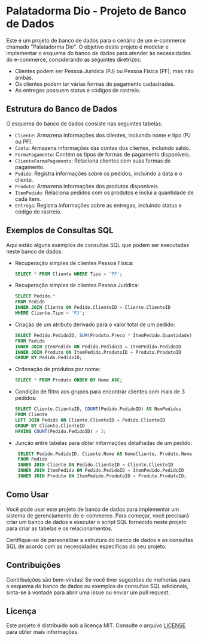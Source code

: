 # Palatadorma Dio - Projeto de Banco de Dados

Este é um projeto de banco de dados para o cenário de um e-commerce chamado "Palatadorma Dio". O objetivo deste projeto é modelar e implementar o esquema do banco de dados para atender às necessidades do e-commerce, considerando as seguintes diretrizes:

- Clientes podem ser Pessoa Jurídica (PJ) ou Pessoa Física (PF), mas não ambas.
- Os clientes podem ter várias formas de pagamento cadastradas.
- As entregas possuem status e códigos de rastreio.

## Estrutura do Banco de Dados

O esquema do banco de dados consiste nas seguintes tabelas:

- `Cliente`: Armazena informações dos clientes, incluindo nome e tipo (PJ ou PF).
- `Conta`: Armazena informações das contas dos clientes, incluindo saldo.
- `FormaPagamento`: Contém os tipos de formas de pagamento disponíveis.
- `ClienteFormaPagamento`: Relaciona clientes com suas formas de pagamento.
- `Pedido`: Registra informações sobre os pedidos, incluindo a data e o cliente.
- `Produto`: Armazena informações dos produtos disponíveis.
- `ItemPedido`: Relaciona pedidos com os produtos e inclui a quantidade de cada item.
- `Entrega`: Registra informações sobre as entregas, incluindo status e código de rastreio.

## Exemplos de Consultas SQL

Aqui estão alguns exemplos de consultas SQL que podem ser executadas neste banco de dados:

- Recuperação simples de clientes Pessoa Física:
  ```sql
  SELECT * FROM Cliente WHERE Tipo = 'PF';


- Recuperação simples de clientes Pessoa Jurídica:
    ```sql
    SELECT Pedido.*
    FROM Pedido
    INNER JOIN Cliente ON Pedido.ClienteID = Cliente.ClienteID
    WHERE Cliente.Tipo = 'PJ';

- Criação de um atributo derivado para o valor total de um pedido:
    ```sql
    SELECT Pedido.PedidoID, SUM(Produto.Preco * ItemPedido.Quantidade) AS ValorTotal
    FROM Pedido
    INNER JOIN ItemPedido ON Pedido.PedidoID = ItemPedido.PedidoID
    INNER JOIN Produto ON ItemPedido.ProdutoID = Produto.ProdutoID
    GROUP BY Pedido.PedidoID;

- Ordenação de produtos por nome:
  ```sql
  SELECT * FROM Produto ORDER BY Nome ASC;

- Condição de filtro aos grupos para encontrar clientes com mais de 3 pedidos:
  ```sql
  SELECT Cliente.ClienteID, COUNT(Pedido.PedidoID) AS NumPedidos
  FROM Cliente
  LEFT JOIN Pedido ON Cliente.ClienteID = Pedido.ClienteID
  GROUP BY Cliente.ClienteID
  HAVING COUNT(Pedido.PedidoID) > 3;

- Junção entre tabelas para obter informações detalhadas de um pedido:
   ```sql
    SELECT Pedido.PedidoID, Cliente.Nome AS NomeCliente, Produto.Nome AS NomeProduto
    FROM Pedido
    INNER JOIN Cliente ON Pedido.ClienteID = Cliente.ClienteID
    INNER JOIN ItemPedido ON Pedido.PedidoID = ItemPedido.PedidoID
    INNER JOIN Produto ON ItemPedido.ProdutoID = Produto.ProdutoID;

## Como Usar
Você pode usar este projeto de banco de dados para implementar um sistema de gerenciamento de e-commerce. Para começar, você precisará criar um banco de dados e executar o script SQL fornecido neste projeto para criar as tabelas e os relacionamentos.

Certifique-se de personalizar a estrutura do banco de dados e as consultas SQL de acordo com as necessidades específicas do seu projeto.

## Contribuições
Contribuições são bem-vindas! Se você tiver sugestões de melhorias para o esquema do banco de dados ou exemplos de consultas SQL adicionais, sinta-se à vontade para abrir uma issue ou enviar um pull request.

## Licença

Este projeto é distribuído sob a licença MIT. Consulte o arquivo [LICENSE]() para obter mais informações.